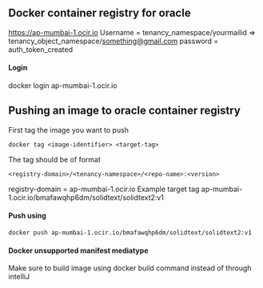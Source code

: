 ## Docker container registry for oracle
https://ap-mumbai-1.ocir.io
Username = tenancy_namespace/yourmailid => tenancy_object_namespace/something@gmail.com
password = auth_token_created

#### Login 
docker login ap-mumbai-1.ocir.io

## Pushing an image to oracle container registry
First tag the image you want to push
```
docker tag <image-identifier> <target-tag>
```
The tag should be of format
```
<registry-domain>/<tenancy-namespace>/<repo-name>:<version>
```
registry-domain = ap-mumbai-1.ocir.io
Example target tag ap-mumbai-1.ocir.io/bmafawqhp6dm/solidtext/solidtext2:v1
#### Push using  
   ```
   docker push ap-mumbai-1.ocir.io/bmafawqhp6dm/solidtext/solidtext2:v1
   ```
#### Docker unsupported manifest mediatype
Make sure to build image using docker build command instead of through intelliJ